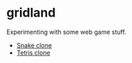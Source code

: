 # gridland

Experimenting with some web game stuff.

* [Snake clone](./snake)
* [Tetris clone](./tetris)
